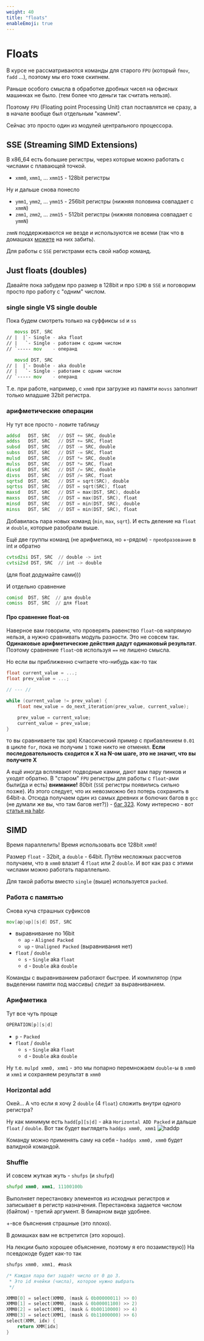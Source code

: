 ```yaml
---
weight: 40
title: "floats"
enableEmoji: true
---
```


# Floats

В курсе не рассматриваются команды для старого `FPU` (который `fmov`, `fadd` ...), поэтому мы его тоже скипнем.

Раньше особого смысла в обработке дробных чисел на офисных машинках не было.
(тем более что деньги так считать нельзя).

Поэтому `FPU` (Floating point Processing Unit) стал поставлятся не сразу, а в начале вообще был
отдельным "камнем".

Сейчас это просто один из модулей центрального процессора.

## SSE (Streaming SIMD Extensions)

В x86_64 есть большие регистры, через которые можно работать с числами с плавающей точкой.

- `xmm0`, `xmm1`, ... `xmm15` - 128bit регистры

Ну и дальше снова понесло

- `ymm1`, `ymm2`, ... `ymm15` - 256bit регистры (нижняя половина совпадает с `xmmN`)
- `zmm1`, `zmm2`, ... `zmm15` - 512bit регистры (нижняя половина совпадает с `ymmN`)

`zmmN` поддерживаются не везде и используются не всеми
(так что в домашках [можете](https://datatracker.ietf.org/doc/html/rfc2119) на них забить).

Для работы с `SSE` регистрами есть свой набор команд.

## Just floats (doubles)

Давайте пока забудем про размер в 128bit и про `SIMD` в `SSE` и поговорим просто про работу с "одним" числом.


### single single VS single double

Пока будем смотреть только на суффиксы `sd` и `ss`
```asm
   movss DST, SRC
// |  |`- Single - aka float
// |   `- Single - работаем с одним числом
// `----- mov    - операнд

   movsd DST, SRC
// |  |`- Double - aka double
// |   `- Single - работаем с одним числом
// `----- mov    - операнд
```

Т.е. при работе, например, с `xmm0` при загрузке из памяти `movss` заполнит только младшие 32bit регистра.


### арифметические операции

Ну тут все просто - ловите таблицу
```asm
addsd   DST, SRC   // DST += SRC, double
addss   DST, SRC   // DST += SRC, float
subsd   DST, SRC   // DST -= SRC, double
subss   DST, SRC   // DST -= SRC, float
mulsd   DST, SRC   // DST *= SRC, double
mulss   DST, SRC   // DST *= SRC, float
divsd   DST, SRC   // DST /= SRC, double
divss   DST, SRC   // DST /= SRC, float
sqrtsd  DST, SRC   // DST = sqrt(SRC), double
sqrtss  DST, SRC   // DST = sqrt(SRC), float
maxsd   DST, SRC   // DST = max(DST, SRC), double
maxss   DST, SRC   // DST = max(DST, SRC), float
minsd   DST, SRC   // DST = min(DST, SRC), double
minss   DST, SRC   // DST = min(DST, SRC), float
```

Добавилась пара новых команд (`min`, `max`, `sqrt`).
И есть деление на `float` и `double`, которые разобрали выше.

Ещё две группы команд (не арифметика, но +-рядом) - `преобразование` в int и обратно
```asm
cvtsd2si DST, SRC  // double -> int
cvtsi2sd DST, SRC  // int -> double
```
(для float додумайте сами)))

И отдельно сравнение
```asm
comisd  DST, SRC  // для double
comiss  DST, SRC  // для float
```

#### Про сравнение float-ов

Наверное вам говорили, что проверять равенство `float`-ов напрямую нельзя, а нужно сравнивать модуль разности.
Это не совсем так. **Одинаковые арифметические действия дадут одинаковый результат**.
Поэтому сравнение `float`-ов используя `==` не лишено смысла.

Но если вы приближенно считаете что-нибудь как-то так
```c
float current_value = ...;
float prev_value = ...;

// --- //

while (current_value != prev_value) {
    float new_value = do_next_iteration(prev_value, current_value);

    prev_value = current_value;
    current_value = prev_value;
}
```

то вы сравниваете так зря)
Классический пример с прибавлением `0.01` в цикле `for`, пока не получим `1` тоже никто не отменял.
**Если последовательность сходится к X на N-ом шаге, это не значит, что вы получите X**

А ещё иногда всплявают подводные камни, дают вам пару пинков и уходят обратно.
В "старом" `FPU` регистры для работы с `float`-ами были(да и есть) **внимание!** 80bit (`SSE` регистры появились сильно позже).
Из этого следует, что их невозможно без потерь сохранить в 64bit-а.
Отсюда получаем один из самых древних и болючих багов в `gcc` (не думали же вы, что там багов нет?)) - [баг 323](https://gcc.gnu.org/bugzilla/show_bug.cgi?id=323).
Кому интересно - вот [статья на habr](https://habr.com/ru/articles/754730/).

## SIMD

Время параллелить!
Время использовать все 128bit `xmm0`!

Размер `float` - 32bit, а `double` - 64bit. Путём несложных рассчетов получаем, что в `xmm0` влазит 4 `float` или 2 `double`.
И вот как раз с этими числами можно работать параллельно.

Для такой работы вместо `single` (выше) используется `packed`.

### Работа с памятью

Снова куча страшных суфиксов
```asm
mov[ap|up][s|d] DST, SRC
```
- выравнивание по 16bit
    - `ap` - `Aligned Packed`
    - `up` - `Unaligned Packed` (выравнивания нет)
- `float` / `double`
    - `s` - `Single` aka `float`
    - `d` - `Double` aka `double`

Команды с выравниванием работают быстрее.
И компилятор (при выделении памяти под массивы) следит за выравниванием.


### Арифметика

Тут все чуть проще
```asm
OPERATION[p][s|d]
```
- `p` - `Packed`
- `float` / `double`
    - `s` - `Single` aka `float`
    - `d` - `Double` aka `double`

Ну т.е. `mulpd xmm0, xmm1` - это мы попарно перемножаем `double`-ы в `xmm0` и `xmm1` и сохраняем результат в `xmm0`


### Horizontal add

Окей... А что если я хочу 2 `double` (4 `float`) сложить внутри одного регистра?

Ну как минимум есть `hadd[p][s|d]` - aka `Horizontal ADD Packed` и дальше `float` / `double`.
Вот так будет выглядеть `haddps xmm0, xmm1`
![haddp](../../../../sems/x86_64/haddp.png)

Команду можно применять саму на себя - `haddps xmm0, xmm0` будет валидной командой.


### Shuffle

И совсем жуткая жуть - `shufps` (и `shufpd`)

```asm
shufpd xmm0, xmm1, 11100100b
```
Выполняет перестановĸу элементов из исходных регистров и записывает в регистр назначения.
Перестановка задается числом (байтом) - третий аргумент. В бинарном виде удобнее.

+-все бъяснения страшные (это плохо).

В домашках вам не встретится (это хорошо).

На лекции было хорошее объяснение, поэтому я его позаимствую))
На псевдокоде будет как-то так
```c
shufps xmm0, xmm1, #mask

/* Каждая пара бит задаёт число от 0 до 3.
 * Это id ячейки (числа), которое нужно выбрать
 */

XMM0[0] = select(XMM0, (mask & 0b00000011) >> 0)
XMM0[1] = select(XMM0, (mask & 0b00001100) >> 2)
XMM0[2] = select(XMM1, (mask & 0b00110000) >> 4)
XMM0[3] = select(XMM1, (mask & 0b11000000) >> 6)
select(XMM, idx) {
    return XMM[idx]
}
```
